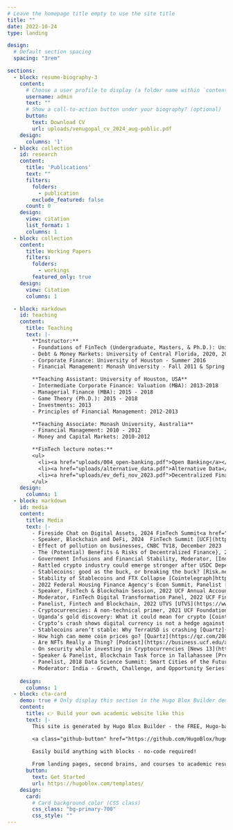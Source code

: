 ```yaml
---
# Leave the homepage title empty to use the site title
title: ""
date: 2022-10-24
type: landing

design:
  # Default section spacing
  spacing: "3rem"

sections:
  - block: resume-biography-3
    content:
      # Choose a user profile to display (a folder name within `content/authors/`)
      username: admin
      text: ""
      # Show a call-to-action button under your biography? (optional)
      button:
        text: Download CV
        url: uploads/venugopal_cv_2024_aug-public.pdf
    design:
      columns: '1'
  - block: collection
    id: research
    content:
      title: 'Publications'
      text: ""
      filters:
        folders:
          - publication
        exclude_featured: false
      count: 0    
    design:
      view: citation
      list_format: 1
      columns: 1  
  - block: collection
    content:
      title: Working Papers
      filters:
        folders:
          - workings
        featured_only: true
    design:
      view: Citation
      columns: 1

  - block: markdown
    id: teaching
    content:
      title: Teaching
      text: |-
        **Instructor:**
        - Foundations of FinTech (Undergraduate, Masters, & Ph.D.): University of Central Florida, 2019-
        - Debt & Money Markets: University of Central Florida, 2020, 2022, 2024
        - Corporate Finance: University of Houston - Summer 2016
        - Financial Management: Monash University - Fall 2011 & Spring 2012

        **Teaching Assistant: University of Houston, USA**
        - Intermediate Corporate Finance: Valuation (MBA): 2013-2018 
        - Managerial Finance (MBA): 2015 - 2018
        - Game Theory (Ph.D.): 2015 - 2018
        - Investments: 2013
        - Principles of Financial Management: 2012-2013

        **Teaching Associate: Monash University, Australia​**
        - Financial Management: 2010 - 2012
        - Money and Capital Markets: 2010-2012

        **FinTech lecture notes:**
        <ul>
          <li><a href="uploads/004_open-banking.pdf">Open Banking</a></li>
          <li><a href="uploads/alternative_data.pdf">Alternative Data</a></li>
          <li><a href="uploads/ev_defi_nov_2023.pdf">Decentralized Finance @UCF Dean's Speaker Series</a></li>
        </ul>
    design:      
      columns: 1
  - block: markdown
    id: media
    content:
      title: Media
      text: |-
        - Fireside Chat on Digital Assets, 2024 FinTech Summit<a href="https://business.ucf.edu/fintech-summit/">[UCF]</a>
        - Speaker, Blockchain and DeFi, 2024  FinTech Summit [UCF](https://business.ucf.edu/fintech-summit/)
        - Effect of pollution on businesses, CNBC TV18, December 2023
        - The (Potential) Benefits & Risks of Decentralized Finance}, 2023 Dean's Speaker Series [UCF](https://eshwarvenugopal.weebly.com/teaching.html)
        - Government Infusions and Financial Stability, Moderator, [India Center](https://sciences.ucf.edu/news/india-center-webinar-financial-stability/)
        - Rattled crypto industry could emerge stronger after USDC Depeg [Cointelegraph](https://cointelegraph.com/news/rattled-crypto-industry-could-emerge-stronger-after-usdc-depeg)
        - Stablecoins: good as the buck, or breaking the buck? [Risk.net](https://www.risk.net/investing/risk-management/7955944/stablecoins-good-as-the-buck-or-breaking-the-buck)
        - Stability of Stablecoins and FTX Collapse [Cointelegraph]https://cointelegraph.com/news/how-stable-are-stablecoins-in-the-ftx-crypto-market-contagion)
        - 2022 Federal Housing Finance Agency's Econ Summit, Panelist [FHFA](https://www.fhfa.gov/Media/Documents/FHFA-Econ-Summit-Agenda-Fall-2022.pdf)
        - Speaker, FinTech & Blockchain Session, 2022 UCF Annual Accounting Conference, [UCF](https://business.ucf.edu/wp-content/uploads/sites/4/2022/05/Final_0505_2022-UCF-Accounting-Conference-Schedule_Rm_Assigns.pdf)
        - Moderator, FinTech Digital Transformation Panel, 2022 UCF FinTech Summit [UCF](https://business.ucf.edu/fintech-summit-2022/)
        - Panelist, Fintech and Blockchain, 2022 UTVS [UTVS](https://www.cecs.ucf.edu/utvs/2022-presenters/)
        - Cryptocurrencies: A non-technical primer, 2021 UCF Foundation 
        - Uganda’s gold discovery: What it could mean for crypto [Cointelegraph](https://cointelegraph.com/news/uganda-s-gold-discovery-what-it-could-mean-for-crypto)
        - Crypto’s crash shows digital currency is not a hedge against inflation [Quartz](https://qz.com/2116509/crypto-isnt-a-safe-haven-during-high-inflation/)
        - Stablecoins aren’t stable: Why TerraUSD is crashing [Quartz](https://qz.com/2165213/stablecoins-arent-stable-why-terra-is-crashing/)
        - How high can meme coin prices go? [Quartz](https://qz.com/2080561/how-high-can-dogecoin-and-shiba-inu-coin-go/) 
        - Are NFTs Really a Thing? [Podcast](https://business.ucf.edu/are-nfts-really-a-thing/)
        - On security while investing in Cryptocurrencies [News 13](https://www.mynews13.com/fl/orlando/news/2021/04/24/consumers-are-on-their-own-in-the-world-of-cryptocurrency#)
        - Speaker & Panelist, Blockchain Task force in Tallahassee [​​Presentation](https://eshwarvenugopal.weebly.com/uploads/5/9/1/6/59166679/ucf-blockchain-taskforce-dec2019-v4_macro.pdf) [Video of task force deliberations](https://thefloridachannel.org/videos/12-13-19-florida-blockchain-task-force/)
        - Panelist, 2018 Data Science Summit: Smart Cities of the Future
        - Moderator: India - Growth, Challenge, and Opportunity Series:  
        
    design:      
      columns: 1
  - block: cta-card
    demo: true # Only display this section in the Hugo Blox Builder demo site
    content:
      title: 👉 Build your own academic website like this
      text: |-
        This site is generated by Hugo Blox Builder - the FREE, Hugo-based open source website builder trusted by 250,000+ academics like you.

        <a class="github-button" href="https://github.com/HugoBlox/hugo-blox-builder" data-color-scheme="no-preference: light; light: light; dark: dark;" data-icon="octicon-star" data-size="large" data-show-count="true" aria-label="Star HugoBlox/hugo-blox-builder on GitHub">Star</a>

        Easily build anything with blocks - no-code required!
        
        From landing pages, second brains, and courses to academic resumés, conferences, and tech blogs.
      button:
        text: Get Started
        url: https://hugoblox.com/templates/
    design:
      card:
        # Card background color (CSS class)
        css_class: "bg-primary-700"
        css_style: ""
---
```

